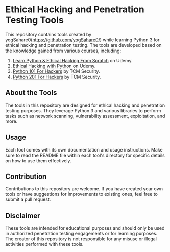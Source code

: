 # Ethical Hacking and Penetration Testing Tools

This repository contains tools created by yogSahare0(https://github.com/yogSahare0/) while learning Python 3 for ethical hacking and penetration testing. The tools are developed based on the knowledge gained from various courses, including:

1. [Learn Python & Ethical Hacking From Scratch](https://www.udemy.com/course/learn-python-and-ethical-hacking-from-scratch/learn/lecture/9337882#overview) on Udemy.
2. [Ethical Hacking with Python](https://www.udemy.com/course/ethical-hacking-python/learn/lecture/14295098?start=0#overview) on Udemy.
3. [Python 101 For Hackers](https://academy.tcm-sec.com/courses/enrolled/1451206) by TCM Security.
4. [Python 201 For Hackers](https://academy.tcm-sec.com/courses/enrolled/1593199) by TCM Security.

## About the Tools

The tools in this repository are designed for ethical hacking and penetration testing purposes. They leverage Python 3 and various libraries to perform tasks such as network scanning, vulnerability assessment, exploitation, and more.

## Usage

Each tool comes with its own documentation and usage instructions. Make sure to read the README file within each tool's directory for specific details on how to use them effectively.

## Contribution

Contributions to this repository are welcome. If you have created your own tools or have suggestions for improvements to existing ones, feel free to submit a pull request.

## Disclaimer

These tools are intended for educational purposes and should only be used in authorized penetration testing engagements or for learning purposes. The creator of this repository is not responsible for any misuse or illegal activities performed with these tools.

